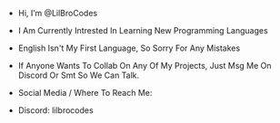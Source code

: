 - Hi, I’m @LilBroCodes
- I Am Currently Intrested In Learning New Programming Languages
- English Isn't My First Language, So Sorry For Any Mistakes
- If Anyone Wants To Collab On Any Of My Projects, Just Msg Me On Discord Or Smt So We Can Talk.


- Social Media / Where To Reach Me:
- Discord: lilbrocodes

<!---
---y

